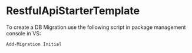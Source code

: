 # RestfulApiStarterTemplate

To create a DB Migration use the following script in package management console in VS:
```
Add-Migration Initial
```
